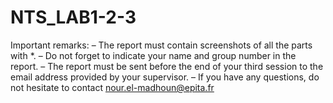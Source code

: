 # NTS_LAB1-2-3

Important remarks:
– The report must contain screenshots of all the parts with *.
– Do not forget to indicate your name and group number in the report.
– The report must be sent before the end of your third session to the email address provided
by your supervisor.
– If you have any questions, do not hesitate to contact nour.el-madhoun@epita.fr
